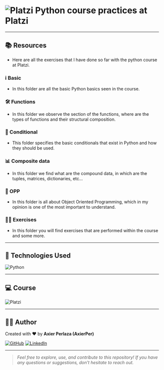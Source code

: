# ![Platzi](https://static.platzi.com/media/platzi-isotipo@2x.png) Python course practices at Platzi

---

## 📚 Resources
- Here are all the exercises that I have done so far with the python course at Platzi.
### ℹ️ Basic
- In this folder are all the basic Python basics seen in the course.
### 🛠️ Functions
- In this folder we observe the section of the functions, where are the types of functions and their structural composition.
### 🔀 Conditional
- This folder specifies the basic conditionals that exist in Python and how they should be used.
### 📊 Composite data
- In this folder we find what are the compound data, in which are the tuples, matrices, dictionaries, etc...
### 🧱 OPP
- In this folder is all about Object Oriented Programming, which in my opinion is one of the most important to understand.
### 🏋️‍♂️ Exercises
- In this folder you will find exercises that are performed within the course and some more.

---

## 🔧 Technologies Used

![Python](https://img.shields.io/badge/Python-3776AB?style=for-the-badge&logo=python&logoColor=white)

---

## 💻 Course

![Platzi](https://img.shields.io/badge/Platzi-98CA3F?style=for-the-badge&logo=platzi&logoColor=white)

---

## 👨‍💻 Author

Created with ❤️  by **Axier Perlaza (AxierPer)**

[![GitHub](https://img.shields.io/badge/GitHub-AxierPer-181717?style=flat&logo=github&logoColor=white)](https://github.com/AxierPer)
[![LinkedIn](https://img.shields.io/badge/LinkedIn-Axier%20Perlaza-blue?style=flat&logo=linkedin)](www.linkedin.com/in/axier-perlaza-044866274)

---

> _Feel free to explore, use, and contribute to this repository! If you have any questions or suggestions, don’t hesitate to reach out._
